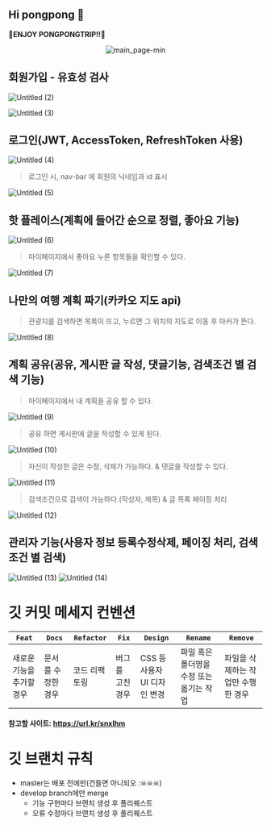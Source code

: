 ## Hi pongpong 👋

🎉<strong>ENJOY PONGPONGTRIP!!</strong>🎉

<div align="center">

![main_page-min](https://github.com/pongpongtrip/.github/assets/73294363/592f188b-24d5-48c3-8f92-c5027b089f83)

</div>

## 회원가입 - 유효성 검사

![Untitled (2)](https://github.com/pongpongtrip/.github/assets/73294363/e1d7d191-93f2-4d48-b9f8-7da86f2dc16d)

![Untitled (3)](https://github.com/pongpongtrip/.github/assets/73294363/788c2c5f-7461-4e73-adf7-06c1a5c69c6c)

## 로그인(JWT, AccessToken, RefreshToken 사용)

![Untitled (4)](https://github.com/pongpongtrip/.github/assets/73294363/84127613-0e0c-4c2c-8dd8-dfd84e9c8841)

> 로그인 시, nav-bar 에 회원의 닉네임과 id 표시

![Untitled (5)](https://github.com/pongpongtrip/.github/assets/73294363/ba5029d9-eb6b-492b-8a1a-beeff3c60a44)

## 핫 플레이스(계획에 들어간 순으로 정렬, 좋아요 기능)

![Untitled (6)](https://github.com/pongpongtrip/.github/assets/73294363/62205a39-62bf-4b61-80e5-840bb90122ea)

> 마이페이지에서 좋아요 누른 항목들을 확인할 수 있다.

![Untitled (7)](https://github.com/pongpongtrip/.github/assets/73294363/43e3f03d-1564-419c-93c0-26244b05b08b)

## 나만의 여행 계획 짜기(카카오 지도 api)

> 관광지를 검색하면 목록이 뜨고, 누르면 그 위치의 지도로 이동 후 마커가 뜬다.

![Untitled (8)](https://github.com/pongpongtrip/.github/assets/73294363/59b335b8-1ab2-462f-a53f-c4d084110c06)

## 계획 공유(공유, 게시판 글 작성, 댓글기능, 검색조건 별 검색 기능)

> 마이페이지에서 내 계획을 공유 할 수 있다.

![Untitled (9)](https://github.com/pongpongtrip/.github/assets/73294363/2630ea4c-ceb7-4b74-90d9-147cedf15197)

> 공유 하면 게시판에 글을 작성할 수 있게 된다.

![Untitled (10)](https://github.com/pongpongtrip/.github/assets/73294363/62932e03-bc12-4cc7-bfb4-60264f89332f)

> 자신이 작성한 글은 수정, 삭제가 가능하다. & 댓글을 작성할 수 있다.

![Untitled (11)](https://github.com/pongpongtrip/.github/assets/73294363/96694afa-22fa-43bf-b058-b52aa3f96502)

> 검색조건으로 검색이 가능하다.(작성자, 제목) & 글 목록 페이징 처리

![Untitled (12)](https://github.com/pongpongtrip/.github/assets/73294363/c7319f49-4c6a-460b-858c-b45d91ee3dff)

## 관리자 기능(사용자 정보 등록수정삭제, 페이징 처리, 검색조건 별 검색)

![Untitled (13)](https://github.com/pongpongtrip/.github/assets/73294363/bc49ddd5-2c21-4051-8609-8f52849e69d6)
![Untitled (14)](https://github.com/pongpongtrip/.github/assets/73294363/1c05eb07-b6f4-4c36-8167-d3947b984347)




# 깃 커밋 메세지 컨벤션
|```Feat```|```Docs```|```Refactor```|```Fix```|```Design```|```Rename```|```Remove```|
|-------|-------|--------|-------|-------|-------|-------|
|새로운 기능을 추가할 경우|문서를 수정한 경우|코드 리팩토링|버그를 고친 경우|CSS 등 사용자 UI 디자인 변경|파일 혹은 폴더명을 수정 또는 옮기는 작업|파일을 삭제하는 작업만 수행한 경우|
#### 참고할 사이트: https://url.kr/snxlhm
# 깃 브랜치 규칙
- master는 배포 전에만(건들면 아니되오 :☠☠☠)
- develop branch에만 merge
  - 기능 구현마다 브랜치 생성 후 풀리퀘스트
  - 오류 수정마다 브랜치 생성 후 풀리퀘스트
   
<!--

**Here are some ideas to get you started:**

🙋‍♀️ A short introduction - what is your organization all about?
🌈 Contribution guidelines - how can the community get involved?
👩‍💻 Useful resources - where can the community find your docs? Is there anything else the community should know?
🍿 Fun facts - what does your team eat for breakfast?
🧙 Remember, you can do mighty things with the power of [Markdown](https://docs.github.com/github/writing-on-github/getting-started-with-writing-and-formatting-on-github/basic-writing-and-formatting-syntax)
-->
